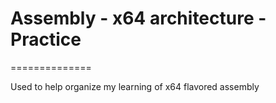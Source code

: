 # Assembly - x64 architecture - Practice 
==============

Used to help organize my learning of x64 flavored assembly
